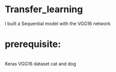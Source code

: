 # Transfer_learning
I built a Sequential model with the VGG16 network 

# prerequisite:
<br tensrfolw />
Keras
VGG16
dataset cat and dog 
